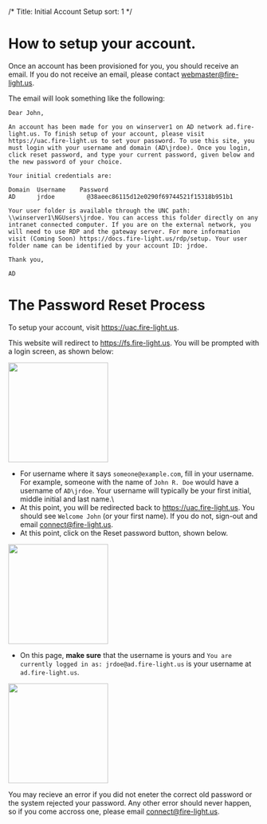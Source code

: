 /*
Title: Initial Account Setup
sort: 1
*/

# How to setup your account.

Once an account has been provisioned for you, you should receive an email. If you do not receive an email, please contact [webmaster@fire-light.us](mailto:webmaster@fire-light.us).

The email will look something like the following:

```Text
Dear John,

An account has been made for you on winserver1 on AD network ad.fire-light.us. To finish setup of your account, please visit https://uac.fire-light.us to set your password. To use this site, you must login with your username and domain (AD\jrdoe). Once you login, click reset password, and type your current password, given below and the new password of your choice.

Your initial credentials are:

Domain	Username	Password
AD      jrdoe         @38aeec86115d12e0290f69744521f15318b951b1

Your user folder is available through the UNC path: \\winserver1\NGUsers\jrdoe. You can access this folder directly on any intranet connected computer. If you are on the external network, you will need to use RDP and the gateway server. For more information visit (Coming Soon) https://docs.fire-light.us/rdp/setup. Your user folder name can be identified by your account ID: jrdoe.

Thank you,

AD
```

# The Password Reset Process
To setup your account, visit https://uac.fire-light.us.

This website will redirect to https://fs.fire-light.us. You will be prompted with a login screen, as shown below:

<img src="https://static.fire-light.us/docs.fire-light.us/images/AccountSetup/ADFS_SSO_Initial_Filled.png" width="200">

- For username where it says `someone@example.com`, fill in your username. For example, someone with the name of `John R. Doe` would have a username of `AD\jrdoe`. Your username will typically be your first initial, middle initial and last name.\
- At this point, you will be redirected back to https://uac.fire-light.us. You should see `Welcome John` (or your first name). If you do not, sign-out and email [connect@fire-light.us](mailto:connect@fire-light.us).
- At this point, click on the Reset password button, shown below.

<img src="https://static.fire-light.us/docs.fire-light.us/images/AccountSetup/resetPasswordButton.png" width="200">

- On this page, **make sure** that the username is yours and `You are currently logged in as: jrdoe@ad.fire-light.us` is your username at `ad.fire-light.us`.

<img src="%static_files%/images/AccountSetup/resetPasswordInfo.PNG" width="200">

You may recieve an error if you did not eneter the correct old password or the system rejected your password.
Any other error should never happen, so if you come accross one, please email [connect@fire-light.us](mailto:connect@fire-light.us).
